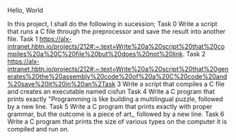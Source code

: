Hello, World

In this project, I shall do the following in sucession;
Task 0 Write a script that runs a C file through the preprocessor and save the result into another file.
Task 1 https://alx-intranet.hbtn.io/projects/212#:~:text=Write%20a%20script%20that%20compiles%20a%20C%20file%20but%20does%20not%20link.
Task 2 https://alx-intranet.hbtn.io/projects/212#:~:text=Write%20a%20script%20that%20generates%20the%20assembly%20code%20of%20a%20C%20code%20and%20save%20it%20in%20an%2Task 3 Write a script that compiles a C file and creates an executable named cisfun
Task 4 Write a C program that prints exactly "Programming is like building a multilingual puzzle, followed by a new line.
Task 5 Write a C program that prints exactly with proper grammar, but the outcome is a piece of art,, followed by a new line.
Task 6 Write a C program that prints the size of various types on the computer it is compiled and run on.

